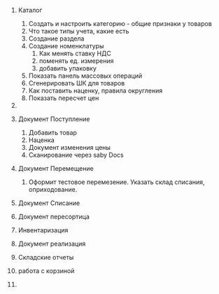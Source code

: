 1. Каталог
	1. Создать и настроить категорию - общие признаки у товаров
	2. Что такое типы учета, какие есть
	3. Создание раздела
	4. Создание номенклатуры
		1. Как менять ставку НДС
		2. поменять ед. измерения
		3. добавить упаковку
	5. Показать панель массовых операций
	6. Сгенерировать ШК для товаров
	7. Как поставить наценку, правила округления
	8. Показать пересчет цен
2. 
3. Документ Поступление
	1. Добавить товар
	2. Наценка
	3. Документ изменения цены
	4. Сканирование через saby Docs
4. Документ Перемещение
	1. Оформит тестовое перемезение. Указать склад списания, оприходование.
	
5. Документ Списание
6. Документ пересортица 
7. Инвентаризация
8. Документ реализация
9. Складские отчеты
10. работа с корзиной
11. 